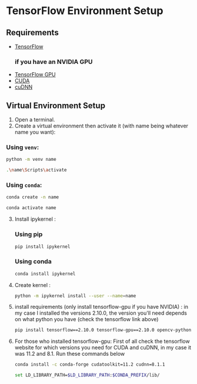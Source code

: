 # TensorFlow Environment Setup

## Requirements
- [TensorFlow](https://www.tensorflow.org/install/source_windows#cpu)
  ### if you have an NVIDIA GPU
- [TensorFlow GPU](https://www.tensorflow.org/install/source_windows#gpu)
- [CUDA](https://developer.nvidia.com/cuda-downloads)
- [cuDNN](https://developer.nvidia.com/cudnn)

## Virtual Environment Setup
1. Open a terminal.
2. Create a virtual environment then activate it (with name being whatever name you want):
### Using `venv`:
   ```bash
   python -m venv name
   ```
   ```bash
   .\name\Scripts\activate
   ```
### Using `conda`:
   ```bash
   conda create -n name
   ```
   ```bash
   conda activate name
   ```
3. Install ipykernel :
   ### Using pip
   ```bash
   pip install ipykernel
   ```
   ### Using conda
   ```bash
   conda install ipykernel
   ```
4. Create kernel :
   ```bash
   python -m ipykernel install --user --name=name
   ```
5. install requirements (only install tensorflow-gpu if you have NVIDIA) :
   in my case I installed the versions 2.10.0, the version you'll need depends on what python you have (check the tensorflow link above)
   ```bash
   pip install tensorflow==2.10.0 tensorflow-gpu==2.10.0 opencv-python matplotlib
   ```
6. For those who installed tensorflow-gpu:
   First of all check the tensorflow website for which versions you need for CUDA and cuDNN, in my case it was 11.2 and 8.1. Run these commands below
    ```bash
   conda install -c conda-forge cudatoolkit=11.2 cudnn=8.1.1
     ```
    ```bash
    set LD_LIBRARY_PATH=$LD_LIBRARY_PATH:$CONDA_PREFIX/lib/
     ```
